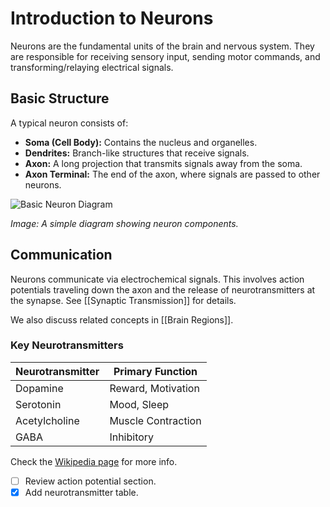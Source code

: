 # Introduction to Neurons

Neurons are the fundamental units of the brain and nervous system. They are responsible for receiving sensory input, sending motor commands, and transforming/relaying electrical signals.

## Basic Structure

A typical neuron consists of:
* **Soma (Cell Body):** Contains the nucleus and organelles.
* **Dendrites:** Branch-like structures that receive signals.
* **Axon:** A long projection that transmits signals away from the soma.
* **Axon Terminal:** The end of the axon, where signals are passed to other neurons.

![Basic Neuron Diagram](neuron_sample_txui6y.png)

*Image: A simple diagram showing neuron components.*

## Communication

Neurons communicate via electrochemical signals. This involves action potentials traveling down the axon and the release of neurotransmitters at the synapse. See [[Synaptic Transmission]] for details.

We also discuss related concepts in [[Brain Regions]].

### Key Neurotransmitters

| Neurotransmitter | Primary Function        |
|------------------|-------------------------|
| Dopamine         | Reward, Motivation      |
| Serotonin        | Mood, Sleep             |
| Acetylcholine    | Muscle Contraction      |
| GABA             | Inhibitory              |

Check the [Wikipedia page](https://en.wikipedia.org/wiki/Neuron) for more info.

* [ ] Review action potential section.
* [x] Add neurotransmitter table.